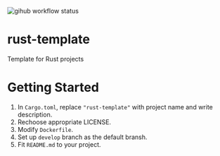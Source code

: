 ![gihub workflow status](https://github.com/den-taku/test-iced/actions/workflows/on_merge.yml/badge.svg)

# rust-template
Template for Rust projects

# Getting Started

1. In `Cargo.toml`, replace `"rust-template"` with project name and write description.
2. Rechoose appropriate LICENSE.
3. Modify `Dockerfile`.
4. Set up `develop` branch as the default bransh.
5. Fit `README.md` to your project.
